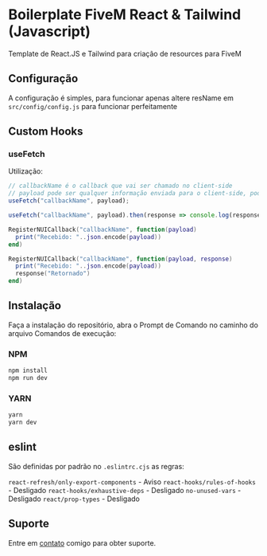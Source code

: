 # Boilerplate FiveM React & Tailwind (Javascript)

Template de React.JS e Tailwind para criação de resources para FiveM

## Configuração

A configuração é simples, para funcionar apenas altere resName em `src/config/config.js` para funcionar perfeitamente

## Custom Hooks

### useFetch
Utilização:
```javascript
// callbackName é o callback que vai ser chamado no client-side
// payload pode ser qualquer informação enviada para o client-side, pode ser um objeto, uma array, uma string, qualquer valor
useFetch("callbackName", payload);

useFetch("callbackName", payload).then(response => console.log(response));
```
```lua
RegisterNUICallback("callbackName", function(payload)
  print("Recebido: "..json.encode(payload))
end)

RegisterNUICallback("callbackName", function(payload, response)
  print("Recebido: "..json.encode(payload))
  response("Retornado")
end)
```

## Instalação

Faça a instalação do repositório, abra o Prompt de Comando no caminho do arquivo
Comandos de execução:

### NPM
```sh
npm install
npm run dev
```

### YARN
```sh
yarn
yarn dev
```

## eslint

São definidas por padrão no `.eslintrc.cjs` as regras: 

`react-refresh/only-export-components` - Aviso
`react-hooks/rules-of-hooks` - Desligado
`react-hooks/exhaustive-deps` - Desligado
`no-unused-vars` - Desligado
`react/prop-types` - Desligado

## Suporte
Entre em [contato](https://github.com/marquezzx) comigo para obter suporte.
